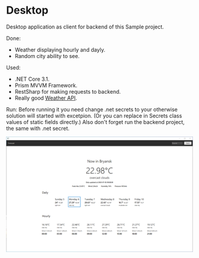 # Desktop

Desktop application as client for backend of this Sample project.

Done:
- Weather displaying hourly and dayly.
- Random city ability to see.

Used:
- .NET Core 3.1.
- Prism MVVM Framework.
- RestSharp for making requests to backend.
- Really good [Weather API](https://rapidapi.com/community/api/open-weather-map).

Run:
Before running it you need change .net secrets to your otherwise solution will started with excetpion. (Or you can replace in Secrets class values of static fields directly.)
Also don't forget run the backend project, the same with .net secret.

![](./assets/Demo.png)
